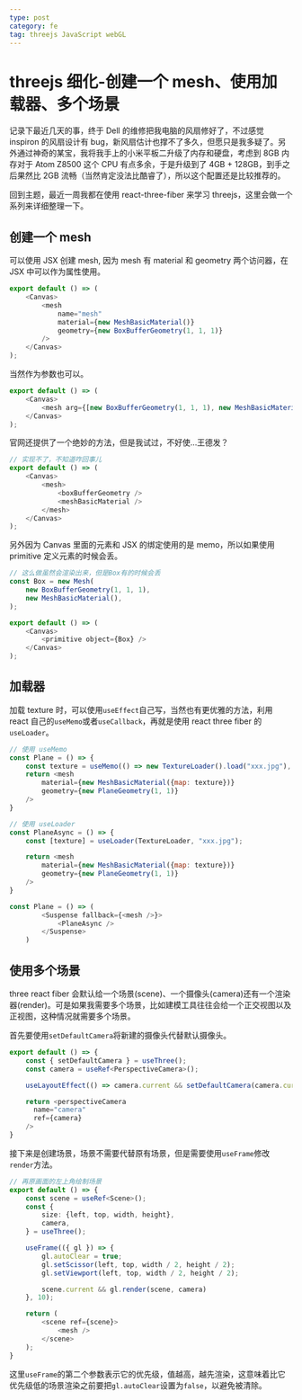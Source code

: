 ```yaml
---
type: post
category: fe
tag: threejs JavaScript webGL
---
```


# threejs 细化-创建一个 mesh、使用加载器、多个场景

记录下最近几天的事，终于 Dell 的维修把我电脑的风扇修好了，不过感觉 inspiron 的风扇设计有 bug，新风扇估计也撑不了多久，但愿只是我多疑了。另外通过神奇的某宝，我将我手上的小米平板二升级了内存和硬盘，考虑到 8GB 内存对于 Atom Z8500 这个 CPU 有点多余，于是升级到了 4GB + 128GB，到手之后果然比 2GB 流畅（当然肯定没法比酷睿了），所以这个配置还是比较推荐的。

回到主题，最近一周我都在使用 react-three-fiber 来学习 threejs，这里会做一个系列来详细整理一下。

## 创建一个 mesh

可以使用 JSX 创建 mesh, 因为 mesh 有 material 和 geometry 两个访问器，在 JSX 中可以作为属性使用。

```JavaScript
export default () => (
    <Canvas>
        <mesh
            name="mesh"
            material={new MeshBasicMaterial()}
            geometry={new BoxBufferGeometry(1, 1, 1)}
        />
    </Canvas>
);
```

当然作为参数也可以。

```JavaScript
export default () => (
    <Canvas>
        <mesh arg={[new BoxBufferGeometry(1, 1, 1), new MeshBasicMaterial()]}/>
    </Canvas>
);
```

官网还提供了一个绝妙的方法，但是我试过，不好使...王德发？

```JavaScript
// 实现不了，不知道咋回事儿
export default () => (
    <Canvas>
        <mesh>
            <boxBufferGeometry />
            <meshBasicMaterial />
        </mesh>
    </Canvas>
);
```

另外因为 Canvas 里面的元素和 JSX 的绑定使用的是 memo，所以如果使用 primitive 定义元素的时候会丢。

```JavaScript
// 这么做虽然会渲染出来，但是Box有的时候会丢
const Box = new Mesh(
    new BoxBufferGeometry(1, 1, 1),
    new MeshBasicMaterial(),
);

export default () => (
    <Canvas>
        <primitive object={Box} />
    </Canvas>
);
```

## 加载器

加载 texture 时，可以使用`useEffect`自己写，当然也有更优雅的方法，利用 react 自己的`useMemo`或者`useCallback`，再就是使用 react three fiber 的`useLoader`。

```JavaScript
// 使用 useMemo
const Plane = () => {
    const texture = useMemo(() => new TextureLoader().load("xxx.jpg"), [])
    return <mesh
        material={new MeshBasicMaterial({map: texture})}
        geometry={new PlaneGeometry(1, 1)}
    />
}
```

```JavaScript
// 使用 useLoader
const PlaneAsync = () => {
    const [texture] = useLoader(TextureLoader, "xxx.jpg");

    return <mesh
        material={new MeshBasicMaterial({map: texture})}
        geometry={new PlaneGeometry(1, 1)}
    />
}

const Plane = () => (
        <Suspense fallback={<mesh />}>
            <PlaneAsync />
        </Suspense>
    )
```

## 使用多个场景

three react fiber 会默认给一个场景(scene)、一个摄像头(camera)还有一个渲染器(render)。可是如果我需要多个场景，比如建模工具往往会给一个正交视图以及正视图，这种情况就需要多个场景。

首先要使用`setDefaultCamera`将新建的摄像头代替默认摄像头。

```TypeScript
export default () => {
    const { setDefaultCamera } = useThree();
    const camera = useRef<PerspectiveCamera>();

    useLayoutEffect(() => camera.current && setDefaultCamera(camera.current), [])

    return <perspectiveCamera
      name="camera"
      ref={camera}
    />
}
```

接下来是创建场景，场景不需要代替原有场景，但是需要使用`useFrame`修改`render`方法。

```TypeScript
// 再原画面的左上角绘制场景
export default () => {
    const scene = useRef<Scene>();
    const {
        size: {left, top, width, height},
        camera,
    } = useThree();

    useFrame(({ gl }) => {
        gl.autoClear = true;
        gl.setScissor(left, top, width / 2, height / 2);
        gl.setViewport(left, top, width / 2, height / 2);

        scene.current && gl.render(scene, camera)
    }, 10);

    return (
        <scene ref={scene}>
            <mesh />
        </scene>
    );
}
```

这里`useFrame`的第二个参数表示它的优先级，值越高，越先渲染，这意味着比它优先级低的场景渲染之前要把`gl.autoClear`设置为`false`，以避免被清除。
